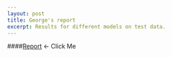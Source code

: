 ```yaml
---
layout: post
title: George's report
excerpt: Results for different models on test data.
---
```


####[Report](https://github.com/ai-se/george/blob/master/Reports/03-05-15.md) <- Click Me
